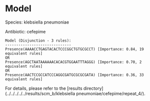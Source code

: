 
# Model

Species: klebsiella pneumoniae

Antibiotic: cefepime

```
Model (Disjunction - 3 rules):
------------------------------
Presence(AAAACCTGAGTACACTCCCGGCTGTGCGCCT) [Importance: 0.84, 19 equivalent rules]
OR
Presence(AGCTAATAAAAAACACACGTGGAATTTAGGG) [Importance: 0.70, 2 equivalent rules]
OR
Presence(AACTCCGCCATCCCAGGCGATGCGCGCGATA) [Importance: 0.36, 33 equivalent rules]

```

For details, please refer to the [results directory](../../../../../results/scm_b/klebsiella pneumoniae/cefepime/repeat_4/).

